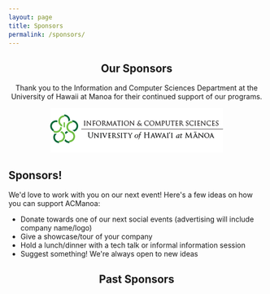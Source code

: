 ```yaml
---
layout: page
title: Sponsors
permalink: /sponsors/
---
```


<center>
	<h2>Our Sponsors</h2>
	<p>Thank you to the Information and Computer Sciences Department at the University of Hawaii at Manoa for their continued support of our programs.</p>
	<img src="/assets/img/sponsors/uhics.png" alt="UH ICS Logo">
</center>


## Sponsors!

We'd love to work with you on our next event! Here's a few ideas on how you can support ACManoa:
- Donate towards one of our next social events (advertising will include company name/logo)
- Give a showcase/tour of your company
- Hold a lunch/dinner with a tech talk or informal information session
- Suggest something! We're always open to new ideas

<center> 
	<h2>Past Sponsors</h2>
	<br>
	<style>
		.row {
		  display: flex;
		  flex-wrap: wrap;
		  padding: 0 4px;
		}

		/* Create four equal columns that sits next to each other */
		.column {
		  flex: 100%;
		  max-width: 33%;
		  padding: 0 4px;
		}

		.column img {
		  margin-top: 8px;
		  vertical-align: middle;
		}

		/* Responsive layout - makes a two column-layout instead of four columns */
		@media screen and (max-width: 800px) {
		  .column {
		    flex: 50%;
		    max-width: 50%;
		  }
		}

		/* Responsive layout - makes the two columns stack on top of each other instead of next to each other */
		@media screen and (max-width: 600px) {
		  .column {
		    flex: 100%;
		    max-width: 100%;
		  }
		}
	</style>
	<<!-- div class="row">
		<div class="column">
			<img src="/assets/img/sponsors/FAST.png" alt="FAST Enterprises Logo">
		</div>
		<div class="column">
			<img src="/assets/img/sponsors/oath.png" alt="Oath Logo">
		</div>
		<div class="column">
			<img src="/assets/img/sponsors/cyberhui.jpg" alt="CyberHui Logo">
		</div>
	</div>
	<div class="row">
		<div class="column">
			<img src="/assets/img/sponsors/revacomm.jpg" alt="RevaComm Logo">
		</div>
		<div class="column">
			<img src="/assets/img/sponsors/bah.jpeg" alt="Booz Allen Hamilton Logo">
		</div>
		<div class="column">
			<img src="/assets/img/sponsors/crowdstrike.jpg" alt="Crowdstrike Logo">
		</div>
	</div> -->
</center>
